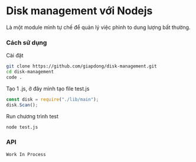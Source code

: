 # Disk management với Nodejs

Là một module mình tự chế để quản lý việc phình to dung lượng bất thường.

### Cách sử dụng

Cài đặt

```bash
git clone https://github.com/giapdong/disk-management.git
cd disk-management
code .
```

Tạo 1 <file-name>.js, ở đây mình tạo file test.js

```javascript
const disk = require("./lib/main");
disk.Scan();
```

Run chương trình test

```bash
node test.js
```

### API

`Work In Process`
